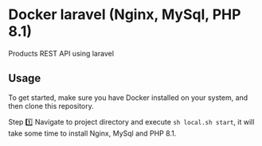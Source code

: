 # Docker laravel (Nginx, MySql, PHP 8.1)
Products REST API using laravel

## Usage

To get started, make sure you have Docker installed on your system, and then clone this repository.

Step :one: Navigate to project directory and execute `sh local.sh start`, it will take some time to install Nginx, MySql and PHP 8.1.
